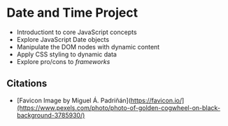 # Date and Time Project

* Introductiont to core JavaScript concepts
* Explore JavaScript Date objects
* Manipulate the DOM nodes with dynamic content
* Apply CSS styling to dynamic data
* Explore pro/cons to _frameworks_

## Citations
* [Favicon Image by Miguel Á. Padriñán](https://favicon.io/](https://www.pexels.com/photo/photo-of-golden-cogwheel-on-black-background-3785930/)
